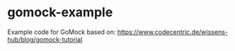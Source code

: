# gomock-example

Example code for GoMock based on: https://www.codecentric.de/wissens-hub/blog/gomock-tutorial
